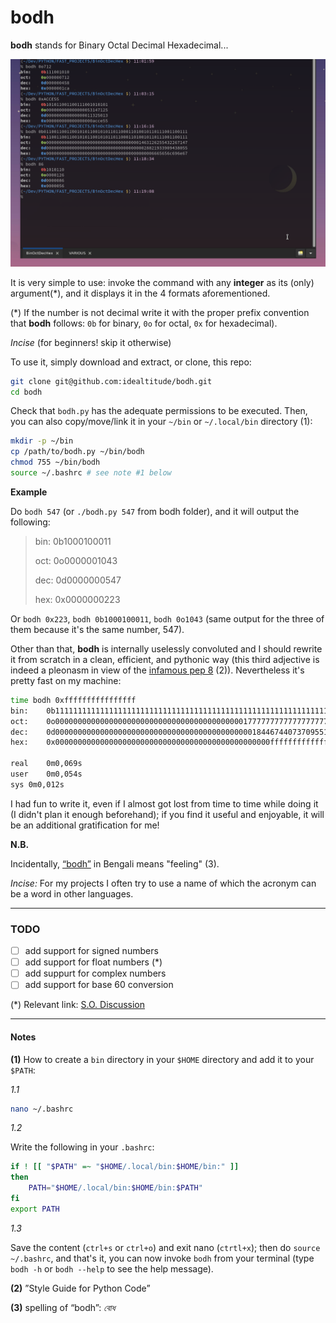 # bodh

**bodh** stands for Binary Octal Decimal Hexadecimal...

![bodh screenshot](https://raw.githubusercontent.com/idealtitude/bodh/main/doc/bodh_screenshot.png)

It is very simple to use: invoke the command with any **integer** as its (only) argument(*), and it displays it in the 4 formats aforementioned.

(*) If the number is not decimal write it with the proper prefix convention that **bodh** follows: `0b` for binary, `0o` for octal, `0x` for hexadecimal).

*Incise* (for beginners! skip it otherwise)

To use it, simply download and extract, or clone, this repo:

```bash
git clone git@github.com:idealtitude/bodh.git
cd bodh
```

Check that `bodh.py` has the adequate permissions to be executed. Then, you can also copy/move/link it in your `~/bin` or `~/.local/bin` directory (1):

```bash
mkdir -p ~/bin
cp /path/to/bodh.py ~/bin/bodh
chmod 755 ~/bin/bodh
source ~/.bashrc # see note #1 below
```

**Example**

Do `bodh 547` (or `./bodh.py 547` from bodh folder), and it will output the following:

>
> bin:	0b1000100011
>
> oct:	0o0000001043
>
> dec:	0d0000000547
>
> hex:	0x0000000223
>

Or `bodh 0x223`, `bodh 0b1000100011`, `bodh 0o1043` (same output for the three of them because it's the same number, 547).

Other than that, **bodh** is internally uselessly convoluted and I should rewrite it from scratch in a clean, efficient, and pythonic way (this third adjective is indeed a pleonasm in view of the [infamous pep 8](https://www.python.org/dev/peps/pep-0008/ "PEP 8 -- Style Guide for Python Code") (2)).
Nevertheless it's pretty fast on my machine:

```bash
time bodh 0xffffffffffffffff
bin:	0b1111111111111111111111111111111111111111111111111111111111111111
oct:	0o0000000000000000000000000000000000000000001777777777777777777777
dec:	0d0000000000000000000000000000000000000000000018446744073709551615
hex:	0x000000000000000000000000000000000000000000000000ffffffffffffffff

real	0m0,069s
user	0m0,054s
sys	0m0,012s
```

I had fun to write it, even if I almost got lost from time to time while doing it (I didn't plan it enough beforehand); if you find it useful and enjoyable, it will be an additional gratification for me!

**N.B.**

Incidentally, [“bodh”](https://translate.google.fr/?sl=auto&tl=en&text=%E0%A6%AC%E0%A7%8B%E0%A6%A7&op=translate "Google translation of the word 'bodh'") in Bengali means "feeling" (3).

*Incise:* For my projects I often try to use a name of which the acronym can be a word in other languages.

---

### TODO

+ [ ] add support for signed numbers
+ [ ] add support for float numbers (*)
+ [ ] add suppurt for complex numbers
+ [ ] add support for base 60 conversion

(*) Relevant link: [S.O. Discussion](https://stackoverflow.com/questions/16444726/binary-representation-of-float-in-python-bits-not-hex/16444778#16444778 "Binary representation of float in Python")

---

#### Notes

**(1)** How to create a `bin` directory in your `$HOME` directory and add it to your `$PATH`:

*1.1*

```bash
nano ~/.bashrc
```

*1.2*

Write the following in your `.bashrc`:

```bash
if ! [[ "$PATH" =~ "$HOME/.local/bin:$HOME/bin:" ]]
then
    PATH="$HOME/.local/bin:$HOME/bin:$PATH"
fi
export PATH
```

*1.3*

Save the content (`ctrl+s` or `ctrl+o`) and exit nano (`ctrtl+x`); then do `source ~/.bashrc`, and that's it, you can now invoke `bodh` from your terminal (type `bodh -h` or `bodh --help` to see the help message).

**(2)** ”Style Guide for Python Code”

**(3)** spelling of “bodh”: *বোধ*
